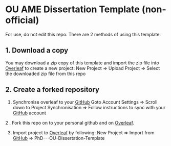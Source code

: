 # OU AME Dissertation Template (non-official)

For use, do not edit this repo. There are 2 methods of using this template:

## 1. Download a copy
You may download a zip copy of this template and import the zip file into [Overleaf](https://www.overleaf.com) to create a new project:
New Project => Upload Project => Select the downloaded zip file from this repo

## 2. Create a forked repository
1. Synchronise overleaf to your [GitHub](https://github.com/)
Goto Account Settings => Scroll down to Project Synchronisation => Follow instructions to sync with your [GitHub](https://github.com/) account

2 . Fork this repo on to your personal github and on [Overleaf](https://www.overleaf.com).

3. Import project to [Overleaf](https://www.overleaf.com) by following: 
New Project => Import from [GitHub](https://github.com/) => PhD---OU-Dissertation-Template

